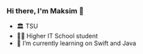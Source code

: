 ### Hi there, I'm Maksim 🐳

- 🏛 TSU
- 👨‍💻 Higher IT School student
- 🔭 I’m currently learning on Swift and Java

<!--
**max911z/max911z** is a ✨ _special_ ✨ repository because its `README.md` (this file) appears on your GitHub profile.

Here are some ideas to get you started:

- 🔭 I’m currently working on ...
- 🌱 I’m currently learning ...
- 👯 I’m looking to collaborate on ...
- 🤔 I’m looking for help with ...
- 💬 Ask me about ...
- 📫 How to reach me: ...
- 😄 Pronouns: ...
- ⚡ Fun fact: ...
-->
